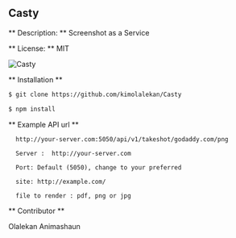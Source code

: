 ## Casty ##

** Description: ** Screenshot as a Service

** License: ** MIT

![Casty](/path/to/image.jpg "Casty")

** Installation **

```bash
$ git clone https://github.com/kimolalekan/Casty

$ npm install
```

** Example API url **

```
  http://your-server.com:5050/api/v1/takeshot/godaddy.com/png

  Server :  http://your-server.com

  Port: Default (5050), change to your preferred

  site: http://example.com/

  file to render : pdf, png or jpg

```

** Contributor **

Olalekan Animashaun

